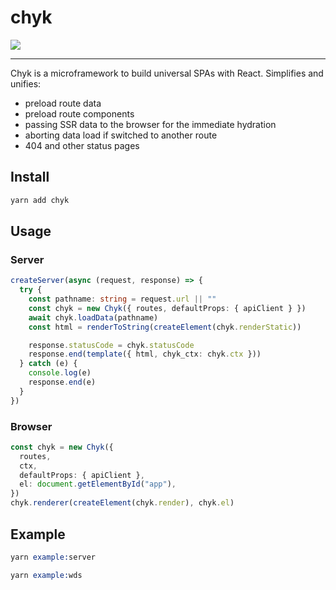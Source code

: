 # chyk

<img src="https://i.imgur.com/0fU07ox.png">

---

Chyk is a microframework to build universal SPAs with React.
Simplifies and unifies:

- preload route data
- preload route components
- passing SSR data to the browser for the immediate hydration
- aborting data load if switched to another route
- 404 and other status pages

## Install

```s
yarn add chyk
```

## Usage

### Server

```ts
createServer(async (request, response) => {
  try {
    const pathname: string = request.url || ""
    const chyk = new Chyk({ routes, defaultProps: { apiClient } })
    await chyk.loadData(pathname)
    const html = renderToString(createElement(chyk.renderStatic))

    response.statusCode = chyk.statusCode
    response.end(template({ html, chyk_ctx: chyk.ctx }))
  } catch (e) {
    console.log(e)
    response.end(e)
  }
})
```

### Browser

```ts
const chyk = new Chyk({
  routes,
  ctx,
  defaultProps: { apiClient },
  el: document.getElementById("app"),
})
chyk.renderer(createElement(chyk.render), chyk.el)
```

## Example

```s
yarn example:server
```

```s
yarn example:wds
```
